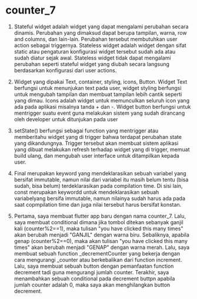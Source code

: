 # counter_7

1. Stateful widget adalah widget yang dapat mengalami perubahan secara dinamis. Perubahan yang dimaksud dapat berupa tampilan, warna, row and columns, dan lain-lain. Perubahan tersebut membutuhkan user action sebagai triggernya. Stateless widget adalah widget dengan sifat static atau pengaturan konfigurasi widget tersebut sudah ada atau sudah diatur sejak awal. Stateless widget tidak dapat mengalami perubahan seperti stateful widget yang diubah secara langsung berdasarkan konfigurasi dari user actions.

2. Widget yang dipakai Text, container, styling, icons, Button. Widget Text berfungsi untuk menunjukan text pada user, widget styling berfungsi untuk mengubah tampilan dan membuat tampilan lebih cantik seperti yang dimau. Icons adalah widget untuk memunculkan seluruh icon yang ada pada aplikasi misalnya tanda + dan -. Widget button berfungsi untuk mentrigger suatu event guna melakukan sistem yang sudah dirancang oleh developer untuk ditunjukan pada user

3. setState() berfungsi sebagai function yang mentrigger atau memberitahu widget yang di trigger bahwa terdapat perubahan state yang dikandungnya. Trigger tersebut akan membuat sistem aplikasi yang dibuat melakukan refresh terhadap widget yang di trigger, memuat build ulang, dan mengubah user interface untuk ditampilkan kepada user.

4. Final merupakan keyword yang mendeklarasikan sebuah variabel yang bersifat immutable, namun nilai dari variabel itu masih belum tentu (bisa sudah, bisa belum) terdeklarasikan pada compilation time. Di sisi lain, const merupakan keywordd untuk mendeklarasikan sebuah variabelyang bersifa immutable, namun nilainya sudah harus ada pada saat copmpilation time dan juga nilai tersebut harus bersifat konstan.

5. Pertama, saya membuat flutter app baru dengan nama counter_7. Lalu, saya membuat conditional dimana jika tombol ditekan sebanyak ganjil kali (counter%2==1), maka tulisan "you have clicked this many times" akan berubah menjadi "GANJIL" dengan warna biru. Sebaliknya, apabila genap (counter%2==0), maka akan tulisan "you have clicked this many times" akan berubah menjadi "GENAP" dengan warna merah. Lalu, saya membuat sebuah function _decrementCounter yang bekerja dengan cara mengurangi _counter atau berkebalikan dari function increment. Lalu, saya membuat sebuah button dengan pemanfaatan function decrement tadi guna mengurangi jumlah counter. Terakhir, saya menambahkan sebuah conditional pada decrement buttpn apabila jumlah counter adalah 0, maka saya akan menghilangkan button decrement.